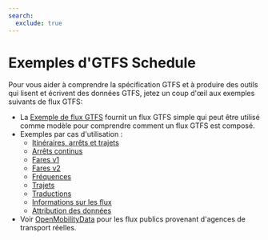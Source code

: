 ```yaml
---
search:
  exclude: true
---
```


# Exemples d'GTFS Schedule

Pour vous aider à comprendre la spécification GTFS et à produire des outils qui lisent et écrivent des données GTFS, jetez un coup d'œil aux exemples suivants de flux GTFS:

- La [Exemple de flux GTFS](/schedule/example-feed) fournit un flux GTFS simple qui peut être utilisé comme modèle pour comprendre comment un flux GTFS est composé.
- Exemples par cas d'utilisation :
  - [Itinéraires, arrêts et trajets](routes-stops-trips)
  - [Arrêts continus](continuous-stops)
  - [Fares v1](fares-v1)
  - [Fares v2](fares-v2)
  - [Fréquences](frequencies)
  - [Trajets](pathways)
  - [Traductions](translations)
  - [Informations sur les flux](feed-info)
  - [Attribution des données](attributions)
- Voir [OpenMobilityData](https://openmobilitydata.org/) pour les flux publics provenant d'agences de transport réelles.
